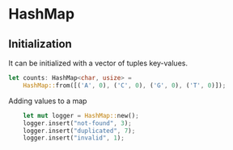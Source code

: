 # HashMap

## Initialization

It can be initialized with a vector of tuples key-values.

```rust
let counts: HashMap<char, usize> =
    HashMap::from([('A', 0), ('C', 0), ('G', 0), ('T', 0)]);
```

Adding values to a map

```rust
    let mut logger = HashMap::new();
    logger.insert("not-found", 3);
    logger.insert("duplicated", 7);
    logger.insert("invalid", 1);
```
